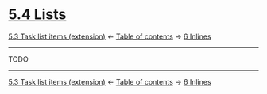 # [5.4 Lists](https://higuma.github.io/github-flabored-markdown/#lists)

[5.3 Task list items (extension)](task-list-items-extension.md)
← [Table of contents](index.md) →
[6 Inlines](inlines.md)

------------------------------------------------------------------------

TODO

------------------------------------------------------------------------

[5.3 Task list items (extension)](task-list-items-extension.md)
← [Table of contents](index.md) →
[6 Inlines](inlines.md)
